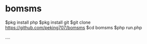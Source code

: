 # bomsms
$pkg install php
$pkg install git
$git clone https://github.com/peking707/bomsms
$cd bomsms
$php run.php

....

